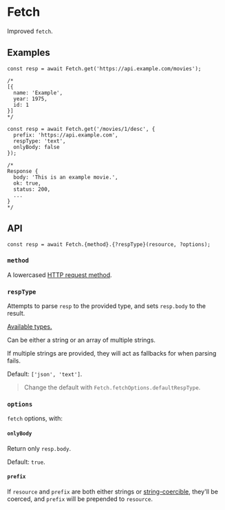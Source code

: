 # Fetch

Improved `fetch`.

## Examples

```JS
const resp = await Fetch.get('https://api.example.com/movies');

/*
[{
  name: 'Example',
  year: 1975,
  id: 1
}]
*/
```

```JS
const resp = await Fetch.get('/movies/1/desc', {
  prefix: 'https://api.example.com',
  respType: 'text',
  onlyBody: false
});

/*
Response {
  body: 'This is an example movie.',
  ok: true,
  status: 200,
  ...
}
*/
```


## API

```JS
const resp = await Fetch.{method}.{?respType}(resource, ?options);
```

### `method`

A lowercased [HTTP request method].

### `respType`

Attempts to parse `resp` to the provided type, and sets `resp.body` to the result.

[Available types.](https://developer.mozilla.org/en-US/docs/Web/API/Response#instance_methods)

Can be either a string or an array of multiple strings.

If multiple strings are provided, they will act as fallbacks for when parsing fails.

Default: `['json', 'text']`.

> Change the default with `Fetch.fetchOptions.defaultRespType`.

### `options`

`fetch` options, with:

#### `onlyBody`

Return only `resp.body`.

Default: `true`.

#### `prefix`

If `resource` and `prefix` are both either strings or [string-coercible], they'll be coerced, and `prefix` will be prepended to `resource`.


[HTTP request method]: https://developer.mozilla.org/en-US/docs/Web/HTTP/Methods
[string-coercible]: https://developer.mozilla.org/en-US/docs/Web/JavaScript/Reference/Global_Objects/String#string_coercion

